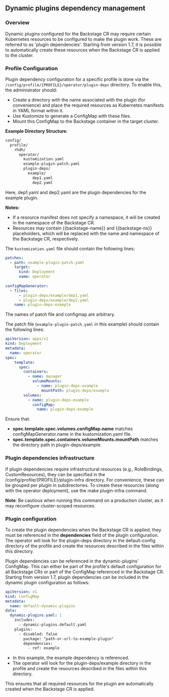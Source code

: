 ## Dynamic plugins dependency management

### Overview
Dynamic plugins configured for the Backstage CR may require certain Kubernetes resources to be configured to make the plugin work. These are referred to as 'plugin dependencies'. Starting from version 1.7, it is possible to automatically create these resources when the Backstage CR is applied to the cluster.

### Profile Configuration
Plugin dependency configuration for a specific profile is done via the `/config/profile/{PROFILE}/operator/plugin-deps` directory. To enable this, the administrator should:
- Create a directory with the name associated with the plugin (for convenience) and place the required resources as Kubernetes manifests in YAML format within it.
- Use Kustomize to generate a ConfigMap with these files.
- Mount this ConfigMap to the Backstage container in the target cluster.

**Example Directory Structure**:
```txt
config/
  profile/
    rhdh/
      operator/
        kustomization.yaml
        example-plugin-patch.yaml
        plugin-deps/
          example/
            dep1.yaml
            dep2.yaml
```
Here, dep1.yaml and dep2.yaml are the plugin dependencies for the example plugin.

**Notes:**  

* If a resource manifest does not specify a namespace, it will be created in the namespace of the Backstage CR.
* Resources may contain {{backstage-name}} and {{backstage-ns}} placeholders, which will be replaced with the name and namespace of the Backstage CR, respectively.


The `kustomization.yaml` file should contain the following lines:
```yaml
patches:
  - path: example-plugin-patch.yaml
    target:
      kind: Deployment
      name: operator
      
configMapGenerator:
  - files:
      - plugin-deps/example/dep1.yaml
      - plugin-deps/example/dep2.yaml
    name: plugin-deps-example
```
The names of patch file and configmap are arbitrary.

The patch file (`example-plugin-patch.yaml` in this example) should contain the following lines:
```yaml
apiVersion: apps/v1
kind: Deployment
metadata:
  name: operator
spec:
    template:
      spec:
        containers:
          - name: manager
            volumeMounts:
              - name: plugin-deps-example
                mountPath: plugin-deps/example
        volumes:
          - name: plugin-deps-example
            configMap:
              name: plugin-deps-example
```
Ensure that:  
* **spec.template.spec.volumes.configMap.name** matches configMapGenerator.name in the kustomization.yaml file.
* **spec.template.spec.containers.volumeMounts.mountPath** matches the directory path in plugin-deps/example.


### Plugin dependencies infrastructure

If plugin dependencies require infrastructural resources (e.g., RoleBindings, CustomResources), they can be specified in the /config/profile/{PROFILE}/plugin-infra directory. For convenience, these can be grouped per plugin in subdirectories.  To create these resources (along with the operator deployment), use the make plugin-infra command. 

**Note**: Be cautious when running this command on a production cluster, as it may reconfigure cluster-scoped resources.

### Plugin configuration

To create the plugin dependencies when the Backstage CR is applied, they must be referenced in the **dependencies** field of the plugin configuration. The operator will look for the plugin-deps directory in the default-config directory of the profile and create the resources described in the files within this directory.  

Plugin dependencies can be referenced in the dynamic-plugins' ConfigMap. This can either be part of the profile's default configuration for all Backstage CRs or part of the ConfigMap referenced in the Backstage CR. Starting from version 1.7, plugin dependencies can be included in the dynamic plugin configuration as follows:

```yaml
apiVersion: v1
kind: ConfigMap
metadata:
  name: default-dynamic-plugins
data:
  dynamic-plugins.yaml: |
    includes:
      - dynamic-plugins.default.yaml
    plugins:
      - disabled: false
        package: "path-or-url-to-example-plugin"
        dependencies:
          - ref: example
```
* In this example, the example dependency is referenced. 
* The operator will look for the plugin-deps/example directory in the profile and create the resources described in the files within this directory.  

This ensures that all required resources for the plugin are automatically created when the Backstage CR is applied.
